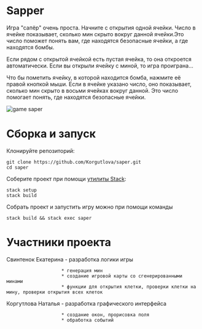 # Sapper
Игра "сапёр" очень проста. Начните с открытия одной ячейки.
Число в ячейке показывает, сколько мин скрыто вокруг данной ячейки.Это число поможет понять вам, где находятся безопасные ячейки, а где находятся бомбы.

Если рядом с открытой ячейкой есть пустая ячейка, то она откроется автоматически.
Если вы открыли ячейку с миной, то игра проиграна...

Что бы пометить ячейку, в которой находится бомба, нажмите её правой кнопкой мыши.
Если в ячейке указано число, оно показывает, сколько мин скрыто в восьми ячейках вокруг данной. Это число помогает понять, где находятся безопасные ячейки.

![game saper](https://pp.userapi.com/c845018/v845018561/15d47b/pSF6YSP9BM8.jpg)

# Сборка и запуск
Клонируйте репозиторий:

```
git clone https://github.com/Korgutlova/saper.git
cd saper
```

Соберите проект при помощи [утилиты Stack](https://docs.haskellstack.org/en/stable/README/):
```
stack setup
stack build
```
Собрать проект и запустить игру можно при помощи команды

```
stack build && stack exec saper
```
# Участники проекта
  
  Свинтенок Екатерина - разработка логики игры
  
                        * генерация мин
                        * создание игровой карты со сгенерированными минами
                        * функции для открытия клетки, проверки клетки на мину, проверки открытия всех клеток 

  Коргутлова Наталья - разработка графического интерфейса
  
                        * создание окон, прорисовка поля
                        * обработка событий
